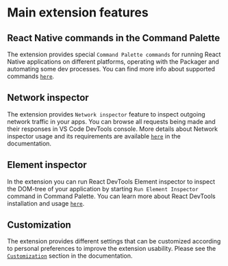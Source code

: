 # Main extension features

## React Native commands in the Command Palette

The extension provides special `Command Palette commands` for running React
Native applications on different platforms, operating with the Packager and
automating some dev processes. You can find more info about supported commands
[`here`](HTTPS://github.com/microsoft/vscode-react-native#react-native-commands-in-the-command-palette).

## Network inspector

The extension provides `Network inspector` feature to inspect outgoing network
traffic in your apps. You can browse all requests being made and their responses
in VS Code DevTools console. More details about Network inspector usage and its
requirements are available
[`here`](HTTPS://github.com/microsoft/vscode-react-native#network-inspector) in
the documentation.

## Element inspector

In the extension you can run React DevTools Element inspector to inspect the
DOM-tree of your application by starting `Run Element Inspector` command in
Command Palette. You can learn more about React DevTools installation and usage
[`here`](HTTPS://github.com/microsoft/vscode-react-native#element-inspector).

## Customization

The extension provides different settings that can be customized according to
personal preferences to improve the extension usability. Please see the
[`Customization`](HTTPS://github.com/microsoft/vscode-react-native#customization)
section in the documentation.
